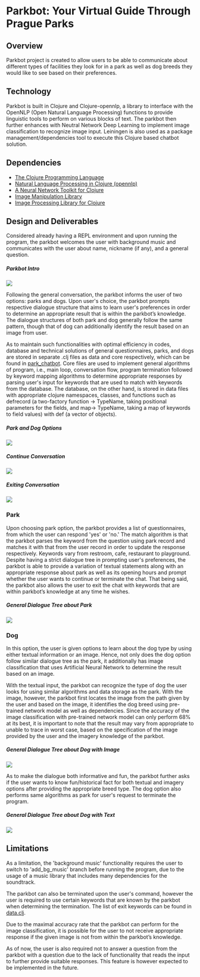 # Parkbot: Your Virtual Guide Through Prague Parks

## Overview

Parkbot project is created to allow users to be able to communicate about different types of facilities they look for in a park as well as dog breeds they would like to see based on their preferences. 

## Technology

Parkbot is built in Clojure and Clojure-opennlp, a library to interface with the OpenNLP (Open Natural Language Processing) functions to provide linguistic tools to perform on various blocks of text. The parkbot then further enhances with Neutral Network Deep Learning to implement image classification to recognize image input. Leiningen is also used as a package management/dependencies tool to execute this Clojure based chatbot solution.

## Dependencies

- [The Clojure Programming Language](https://github.com/clojure/clojure/) 
- [Natural Language Processing in Clojure (opennlp)](https://github.com/dakrone/clojure-opennlp)
- [A Neural Network Toolkit for Clojure](https://clojars.org/thinktopic/cortex)
- [Image Manipulation Library](https://clojars.org/thinktopic/think.image)
- [Image Processing Library for Clojure](https://clojars.org/net.mikera/imagez)

## Design and Deliverables

Considered already having a REPL environment and upon running the program, the parkbot welcomes the user with background music and communicates with the user about name, nickname (if any), and a general question.

##### Parkbot Intro
<img src="https://i.imgur.com/hv5BG0W.png">

Following the general conversation, the parkbot informs the user of two options: parks and dogs. Upon user's choice, the parkbot prompts respective dialogue structure that aims to learn user's preferences in order to determine an appropriate result that is within the parkbot’s knowledge. The dialogue structures of both park and dog generally follow the same pattern, though that of dog can additionally identify the result based on an image from user. 

As to maintain such functionalities with optimal efficiency in codes, database and technical solutions of general questionnaires, parks, and dogs are stored in separate .clj files as data and core respectively, which can be found in [park_chatbot](https://github.com/Stanley008/Symbolic_Computation_2019/tree/master/src/park_chatbot). Core files are used to implement general algorithms of program, i.e., main loop, conversation flow, program termination followed by keyword mapping algorithms to determine appropriate responses by parsing user's input for keywords that are used to match with keywords from the database. The database, on the other hand, is stored in data files with appropriate clojure namespaces, classes, and functions such as defrecord (a two-factory function -> TypeName, taking positional parameters for the fields, and map-> TypeName, taking a map of keywords to field values) with def (a vector of objects).

##### Park and Dog Options
<img src= "https://i.imgur.com/P3zDl6j.png">

##### Continue Conversation
<img src= "https://i.imgur.com/EH7xedN.png">

##### Exiting Conversation
<img src= "https://i.imgur.com/kWkEoET.png">

### Park 

Upon choosing park option, the parkbot provides a list of questionnaires, from which the user can respond 'yes' or 'no.' The match algorithm is that the parkbot parses the keyword from the question using park record and matches it with that from the user record in order to update the response respectively. Keywords vary from restroom, cafe, restaurant to playground. Despite having a strict dialogue tree in prompting user's preferences, the parkbot is able to provide a variation of textual statements along with an appropriate response about park as well as its opening hours and prompt whether the user wants to continue or terminate the chat. That being said, the parkbot also allows the user to exit the chat with keywords that are within parkbot’s knowledge at any time he wishes. 

##### General Dialogue Tree about Park
<img src= "https://i.imgur.com/nYh7lnB.png">

### Dog 

In this option, the user is given options to learn about the dog type by using either textual information or an image. Hence, not only does the dog option follow similar dialogue tree as the park, it additionally has image classification that uses Artificial Neural Network to determine the result based on an image. 

With the textual input, the parkbot can recognize the type of dog the user looks for using similar algorithms and data storage as the park. With the image, however, the parkbot first locates the image from the path given by the user and based on the image, it identifies the dog breed using pre-trained network model as well as dependencies. Since the accuracy of the image classification with pre-trained network model can only perform 68% at its best, it is important to note that the result may vary from appropriate to unable to trace in worst case, based on the specification of the image provided by the user and the imagery knowledge of the parkbot.

##### General Dialogue Tree about Dog with Image
<img src="https://i.imgur.com/AmRBFmt.png">

As to make the dialogue both informative and fun, the parkbot further asks if the user wants to know fun/historical fact for both textual and imagery options after providing the appropriate breed type. The dog option also performs same algorithms as park for user's request to terminate the program. 

##### General Dialogue Tree about Dog with Text
<img src="https://i.imgur.com/z2wXRZ6.png">

## Limitations

As a limitation, the 'background music' functionality requires the user to switch to 'add_bg_music' branch before running the program, due to the usage of a music library that includes many dependencies for the soundtrack.

The parkbot can also be terminated upon the user's command, however the user is required to use certain keywords that are known by the parkbot when determining the termination. The list of exit keywords can be found in [data.clj](https://github.com/Stanley008/Symbolic_Computation_2019/blob/master/src/park_chatbot/data.clj).

Due to the maximal accuracy rate that the parkbot can perform for the image classification, it is possible for the user to not receive appropriate response if the given image is not from within the parkbot’s knowledge.

As of now, the user is also required not to answer a question from the parkbot with a question due to the lack of functionality that reads the input to further provide suitable responses. This feature is however expected to be implemented in the future.
